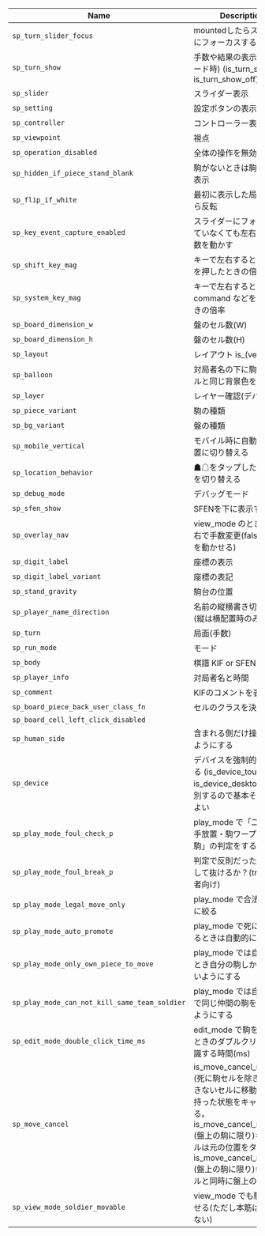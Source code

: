 | Name                                          | Description                                                                                                                                                                                                                                        | Default                         |                        |
|-----------------------------------------------|----------------------------------------------------------------------------------------------------------------------------------------------------------------------------------------------------------------------------------------------------|---------------------------------|------------------------|
| `sp_turn_slider_focus`                        | mountedしたらスライダーにフォーカスする？                                                                                                                                                                                                          | "is_turn_slider_focus_on"       |                        |
| `sp_turn_show`                                  | 手数や結果の表示(再生モード時) (is_turn_show_on is_turn_show_off)                                                                                                                                                                                      | "is_turn_show_off"                |                        |
| `sp_slider`                                   | スライダー表示                                                                                                                                                                                                                                     | "is_slider_off"                 |                        |
| `sp_setting`                                  | 設定ボタンの表示                                                                                                                                                                                                                                   | "is_setting_off"                |                        |
| `sp_controller`                               | コントローラー表示                                                                                                                                                                                                                                 | "is_controller_off"             |                        |
| `sp_viewpoint`                                | 視点                                                                                                                                                                                                                                               | "black"                         |                        |
| `sp_operation_disabled`                              | 全体の操作を無効化                                                                                                                                                                                                                                 | false                           |                        |
| `sp_hidden_if_piece_stand_blank`              | 駒がないときは駒台側を非表示                                                                                                                                                                                                                       | false                           |                        |
| `sp_flip_if_white`                            | 最初に表示した局面が△なら反転                                                                                                                                                                                                                     | false                           |                        |
| `sp_key_event_capture_enabled`                | スライダーにフォーカスしていなくても左右キーで手数を動かす                                                                                                                                                                                         | false                           |                        |
| `sp_shift_key_mag`                            | キーで左右するとき shift を押したときの倍率                                                                                                                                                                                                        | 10                              |                        |
| `sp_system_key_mag`                           | キーで左右するとき command などを押したときの倍率                                                                                                                                                                                                  | 50                              |                        |
| `sp_board_dimension_w`                        | 盤のセル数(W)                                                                                                                                                                                                                                      | 9                               |                        |
| `sp_board_dimension_h`                        | 盤のセル数(H)                                                                                                                                                                                                                                      | 9                               |                        |
| `sp_layout`                                   | レイアウト is_(vertical\                                                                                                                                                                                                                           | horizontal)                     | "is_layout_horizontal" |
| `sp_balloon`                                  | 対局者名の下に駒数スタイルと同じ背景色を置く                                                                                                                                                                                                       | "is_balloon_on"                 |                        |
| `sp_layer`                                    | レイヤー確認(デバッグ用)                                                                                                                                                                                                                           | "is_layer_off"                  |                        |
| `sp_piece_variant`                               | 駒の種類                                                                                                                                                                                                                                           | "is_piece_variant_a"               |                        |
| `sp_bg_variant`                               | 盤の種類                                                                                                                                                                                                                                           | "is_bg_variant_none"            |                        |
| `sp_mobile_vertical`                          | モバイル時に自動的に縦配置に切り替える                                                                                                                                                                                                             | "is_mobile_vertical_on"         |                        |
| `sp_location_behavior`                        | ☗☖をタップしたとき視点を切り替える                                                                                                                                                                                                                 | "is_location_flip_on"           |                        |
| `sp_debug_mode`                               | デバッグモード                                                                                                                                                                                                                                     | "is_debug_mode_off"             |                        |
| `sp_sfen_show`                                | SFENを下に表示する                                                                                                                                                                                                                                 | "is_sfen_show_off"              |                        |
| `sp_overlay_nav`                              | view_mode のとき盤の左右で手数変更(falseなら駒を動かせる)                                                                                                                                                                                          | "is_overlay_nav_off"            |                        |
| `sp_digit_label`                              | 座標の表示                                                                                                                                                                                                                                         | "is_digit_label_off"            |                        |
| `sp_digit_label_variant`                      | 座標の表記                                                                                                                                                                                                                                         | "is_digit_label_variant_kanji"  |                        |
| `sp_stand_gravity`                            | 駒台の位置                                                                                                                                                                                                                                         | "is_stand_gravity_bottom"       |                        |
| `sp_player_name_direction`                          | 名前の縦横書き切り替え(縦は横配置時のみ有効)                                                                                                                                                                                                       | "is_player_name_direction_horizontal" |                        |
| `sp_turn`                                     | 局面(手数)                                                                                                                                                                                                                                         | -1                              |                        |
| `sp_run_mode`                                 | モード                                                                                                                                                                                                                                             | "view_mode"                     |                        |
| `sp_body`                                     | 棋譜 KIF or SFEN                                                                                                                                                                                                                                   | null                            |                        |
| `sp_player_info`                              | 対局者名と時間                                                                                                                                                                                                                                     | null                            |                        |
| `sp_comment`                                  | KIFのコメントを表示する                                                                                                                                                                                                                            | "is_comment_on"                 |                        |
| `sp_board_piece_back_user_class_fn`           | セルのクラスを決める処理                                                                                                                                                                                                                           | null                            |                        |
| `sp_board_cell_left_click_disabled`           |                                                                                                                                                                                                                                                    |                                 |                        |
| `sp_human_side`                               | 含まれる側だけ操作できるようにする                                                                                                                                                                                                                 | "both"                          |                        |
| `sp_device`                                   | デバイスを強制的に指定する (is_device_touch is_device_desktop) 自動判別するので基本そのままでよい                                                                                                                                                  | null                            |                        |
| `sp_play_mode_foul_check_p`                   | play_mode で「二歩・王手放置・駒ワープ・死に駒」の判定をするか？                                                                                                                                                                                   | true                            |                        |
| `sp_play_mode_foul_break_p`                   | 判定で反則だったら emit して抜けるか？(true: 初心者向け)                                                                                                                                                                                           | false                           |                        |
| `sp_play_mode_legal_move_only`                | play_mode で合法手のみに絞る                                                                                                                                                                                                                       | true                            |                        |
| `sp_play_mode_auto_promote`                   | play_mode で死に駒になるときは自動的に成る                                                                                                                                                                                                         | true                            |                        |
| `sp_play_mode_only_own_piece_to_move`         | play_mode では自分手番とき自分の駒しか動かせないようにする                                                                                                                                                                                         | true                            |                        |
| `sp_play_mode_can_not_kill_same_team_soldier` | play_mode では自分の駒で同じ仲間の駒を取れないようにする                                                                                                                                                                                           | true                            |                        |
| `sp_edit_mode_double_click_time_ms`           | edit_mode で駒を反転するときのダブルクリックと認識する時間(ms)                                                                                                                                                                                     | 350                             |                        |
| `sp_move_cancel`                              | is_move_cancel_standard: (死に駒セルを除き)移動できないセルに移動したとき持った状態をキャンセルする。is_move_cancel_reality: (盤上の駒に限り)キャンセルは元の位置をタップ。is_move_cancel_rehold: (盤上の駒に限り)キャンセルと同時に盤上の駒を持つ | "is_move_cancel_standard"       |                        |
| `sp_view_mode_soldier_movable`                | view_mode でも駒を動かせる(ただし本筋は破壊しない)                                                                                                                                                                                                 | true                            |                        |

